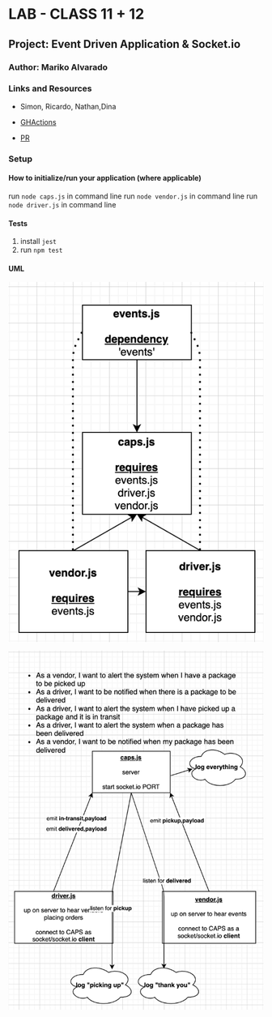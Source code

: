 # LAB - CLASS 11 + 12

## Project: Event Driven Application & Socket.io

### Author: Mariko Alvarado

### Links and Resources
-  Simon, Ricardo, Nathan,Dina

- [GHActions](https://github.com/Mariko-401-AdvancedJs/CAPS/actions)
- [PR](https://github.com/Mariko-401-AdvancedJs/CAPS/pulls?q=is%3Apr+is%3Aclosed)


### Setup

#### How to initialize/run your application (where applicable)

run `node caps.js` in command line
run `node vendor.js` in command line
run `node driver.js` in command line


#### Tests

1. install `jest`
2. run `npm test` 

#### UML

![uml](imgs/lab11.png)

![uml](imgs/lab12.png)
